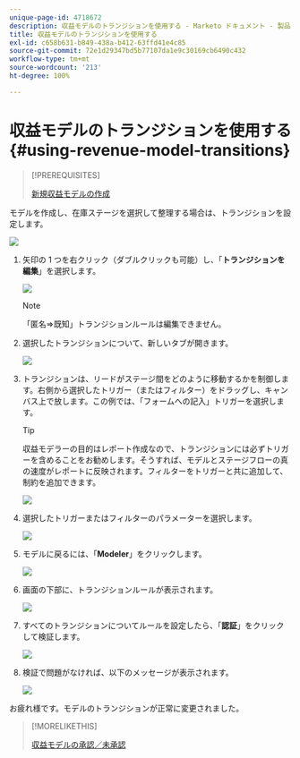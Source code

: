 ```yaml
---
unique-page-id: 4718672
description: 収益モデルのトランジションを使用する - Marketo ドキュメント - 製品ドキュメント
title: 収益モデルのトランジションを使用する
exl-id: c658b631-b849-438a-b412-63ffd41e4c85
source-git-commit: 72e1d29347bd5b77107da1e9c30169cb6490c432
workflow-type: tm+mt
source-wordcount: '213'
ht-degree: 100%

---
```


# 収益モデルのトランジションを使用する {#using-revenue-model-transitions}

>[!PREREQUISITES]
>
>[新規収益モデルの作成](/help/marketo/product-docs/reporting/revenue-cycle-analytics/revenue-cycle-models/create-a-new-revenue-model.md)

モデルを作成し、在庫ステージを選択して整理する場合は、トランジションを設定します。

![](assets/one-2.png)

1. 矢印の 1 つを右クリック（ダブルクリックも可能）し、「**トランジションを編集**」を選択します。

   ![](assets/two-2.png)

   >[!NOTE]
   >
   >「匿名⇒既知」トランジションルールは編集できません。

1. 選択したトランジションについて、新しいタブが開きます。

   ![](assets/three-1.png)

1. トランジションは、リードがステージ間をどのように移動するかを制御します。右側から選択したトリガー（またはフィルター）をドラッグし、キャンバス上で放します。この例では、「フォームへの記入」トリガーを選択します。

   >[!TIP]
   >
   >収益モデラーの目的はレポート作成なので、トランジションには必ずトリガーを含めることをお勧めします。そうすれば、モデルとステージフローの真の速度がレポートに反映されます。フィルターをトリガーと共に追加して、制約を追加できます。

   ![](assets/four-2.png)

1. 選択したトリガーまたはフィルターのパラメーターを選択します。

   ![](assets/five-2.png)

1. モデルに戻るには、「**Modeler**」をクリックします。

   ![](assets/six.png)

1. 画面の下部に、トランジションルールが表示されます。

   ![](assets/seven.png)

1. すべてのトランジションについてルールを設定したら、「**認証**」をクリックして検証します。

   ![](assets/eight.png)

1. 検証で問題がなければ、以下のメッセージが表示されます。

   ![](assets/nine.png)

お疲れ様です。モデルのトランジションが正常に変更されました。

>[!MORELIKETHIS]
>
>[収益モデルの承認／未承認](/help/marketo/product-docs/reporting/revenue-cycle-analytics/revenue-cycle-models/approve-unapprove-a-revenue-model.md)
